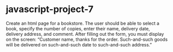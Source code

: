 # javascript-project-7

Create an html page for a bookstore. The user should be able to select a book, specify the number of copies, enter their name, delivery date, delivery address, and comment.
After filling out the form, you must display on the screen: “Customer name, thanks for the order. Such-and-such goods will be delivered on such-and-such date to such-and-such address.”